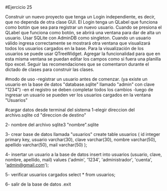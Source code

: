 #Ejercicio 25

Construir un nuevo proyecto que tenga un Login independiente, es decir, que no dependa de otra clase GUI.
El Login tenga un QLabel que funciona como botón que sea para registrar un nuevo usuario.
Cuando se presiona el QLabel que funciona como botón, se abrirá una ventana para dar de alta un usuario.
Usar SQLite con AdminDB como singleton.
Cuando un usuario válido ingresa correctamente se mostrará otra ventana que visualizará todos los usuarios cargados en la base.
Para la visualización de los usuarios se puede usar QTreeWidget. Agregar la funcionalidad para que en esta misma ventana se puedan editar los campos como si fuera una planilla tipo excel.
Seguir las recomendaciones que se comentaron durante el dictado de clases para construir las clases.

#modo de uso
-registrar un usuario antes de comenzar. (ya existe un usuario en la base de datos "database.sqlite" llamado "admin" con clave "1234")
-en el registro se deben completar todos los cambios
-luego de ingresar un usuario se pueden ver los usuarios cargados en la ventana "Usuarios"

#cargar datos desde terminal del sistema
1-elegir direccion del archivo.sqlite
  cd "direccion de destino"
  
2- nombre del archivo
  sqlite3 "nombre".sqlite

3- crear base de datos llamada "usuarios"
  create table usuarios (
    id integer primary key,
    usuario varchar(30),
    clave varchar(30),
    nombre varchar(50),
    apellido varchar(50),
    mail varchar(50)
  );
  
4- insertar un usuario a la base de datos
  insert into usuarios (usuario, clave,   nombre, apellido, mail) 
  values ('admin', '1234', 'administrador', 'cuenta', 'admin@gmail.com');
  
5-  verificar usuarios cargados
  select * from usuarios;
  
6- salir de la base de datos
  .exit


